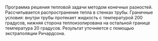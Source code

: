 Программа решения тепловой задачи методом конечных разностей.  Рассчитывается распространение тепла в стенках трубы. Граничные условия: внутри трубы протекает жидкость с температурой 200 градусов, нижняя сторона теплоизолирована на остальной границе температура 20 градусов. Результат уточняется с помощью экстраполяции Ричардсона.
